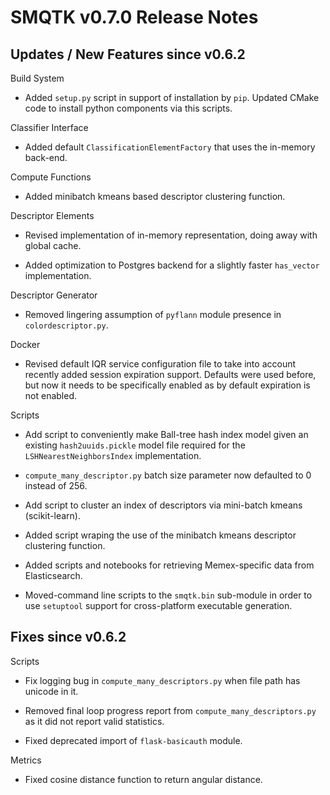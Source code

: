 SMQTK v0.7.0 Release Notes
==========================


Updates / New Features since v0.6.2
-----------------------------------

Build System

  * Added ``setup.py`` script in support of installation by ``pip``. Updated
    CMake code to install python components via this scripts.

Classifier Interface

  * Added default ``ClassificationElementFactory`` that uses the in-memory
    back-end.

Compute Functions

  * Added minibatch kmeans based descriptor clustering function.

Descriptor Elements

  * Revised implementation of in-memory representation, doing away with
    global cache.

  * Added optimization to Postgres backend for a slightly faster ``has_vector``
    implementation.

Descriptor Generator

  * Removed lingering assumption of ``pyflann`` module presence in
    ``colordescriptor.py``.

Docker

  * Revised default IQR service configuration file to take into account
    recently added session expiration support. Defaults were used before,
    but now it needs to be specifically enabled as by default expiration is
    not enabled.

Scripts

  * Add script to conveniently make Ball-tree hash index model given an
    existing ``hash2uuids.pickle`` model file required for the
    ``LSHNearestNeighborsIndex`` implementation.

  * ``compute_many_descriptor.py`` batch size parameter now defaulted to 0
    instead of 256.

  * Add script to cluster an index of descriptors via mini-batch kmeans
    (scikit-learn).

  * Added script wraping the use of the minibatch kmeans descriptor clustering
    function.

  * Added scripts and notebooks for retrieving Memex-specific data from
    Elasticsearch.

  * Moved-command line scripts to the `smqtk.bin` sub-module in order to use
    ``setuptool`` support for cross-platform executable generation.


Fixes since v0.6.2
------------------

Scripts

  * Fix logging bug in `compute_many_descriptors.py` when file path has unicode
    in it.

  * Removed final loop progress report from `compute_many_descriptors.py` as it
    did not report valid statistics.

  * Fixed deprecated import of ``flask-basicauth`` module.

Metrics

  * Fixed cosine distance function to return angular distance.

